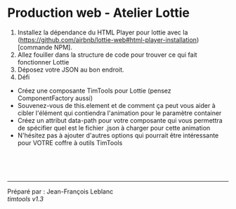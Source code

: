 # Production web - Atelier Lottie

1. Installez la dépendance du HTML Player pour lottie avec la (https://github.com/airbnb/lottie-web#html-player-installation)[commande NPM].
2. Allez fouiller dans la structure de code pour trouver ce qui fait fonctionner Lottie
3. Déposez votre JSON au bon endroit.
4. Défi
  - Créez une composante TimTools pour Lottie (pensez ComponentFactory aussi)
  - Souvenez-vous de this.element et de comment ça peut vous aider à cibler l'élément qui contiendra l'animation pour le paramètre container
  - Créez un attribut data-path pour votre composante qui vous permettra de spécifier quel est le fichier .json à charger pour cette animation
  - N'hésitez pas à ajouter d'autres options qui pourrait être intéressante pour VOTRE coffre à outils TimTools

<br><br><br><hr>
Préparé par : Jean-François Leblanc  
_timtools v1.3_
